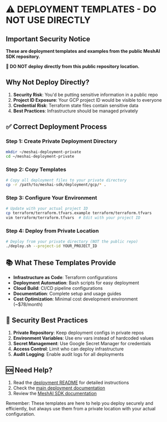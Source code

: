 # ⚠️ DEPLOYMENT TEMPLATES - DO NOT USE DIRECTLY

## Important Security Notice

**These are deployment templates and examples from the public MeshAI SDK repository.**

**🚫 DO NOT deploy directly from this public repository location.**

## Why Not Deploy Directly?

1. **Security Risk**: You'd be putting sensitive information in a public repo
2. **Project ID Exposure**: Your GCP project ID would be visible to everyone
3. **Credential Risk**: Terraform state files contain sensitive data
4. **Best Practices**: Infrastructure should be managed privately

## ✅ Correct Deployment Process

### Step 1: Create Private Deployment Directory
```bash
mkdir ~/meshai-deployment-private
cd ~/meshai-deployment-private
```

### Step 2: Copy Templates
```bash
# Copy all deployment files to your private directory
cp -r /path/to/meshai-sdk/deployment/gcp/* .
```

### Step 3: Configure Your Environment
```bash
# Update with your actual project ID
cp terraform/terraform.tfvars.example terraform/terraform.tfvars
vim terraform/terraform.tfvars  # Edit with your project ID
```

### Step 4: Deploy from Private Location
```bash
# Deploy from your private directory (NOT the public repo)
./deploy.sh --project-id YOUR_PROJECT_ID
```

## 📚 What These Templates Provide

- **Infrastructure as Code**: Terraform configurations
- **Deployment Automation**: Bash scripts for easy deployment  
- **Cloud Build**: CI/CD pipeline configurations
- **Documentation**: Complete setup and usage guides
- **Cost Optimization**: Minimal cost development environment (~$78/month)

## 🔐 Security Best Practices

1. **Private Repository**: Keep deployment configs in private repos
2. **Environment Variables**: Use env vars instead of hardcoded values
3. **Secret Management**: Use Google Secret Manager for credentials
4. **Access Control**: Limit who can deploy infrastructure
5. **Audit Logging**: Enable audit logs for all deployments

## 🆘 Need Help?

1. Read the [deployment README](README.md) for detailed instructions
2. Check the [main deployment documentation](../README.md)
3. Review the [MeshAI SDK documentation](../../README.md)

Remember: These templates are here to help you deploy securely and efficiently, but always use them from a private location with your actual configuration.